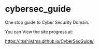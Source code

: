 # cybersec_guide
One stop guide to Cyber Security Domain.


You can View the site progress at:

https://itsshivama.github.io/CyberSecGuide/
